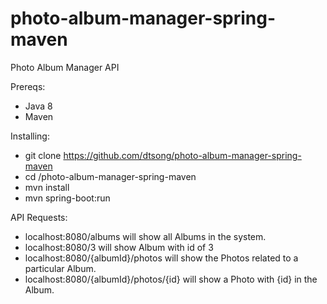 # photo-album-manager-spring-maven
Photo Album Manager API

Prereqs:
- Java 8
- Maven

Installing:
- git clone https://github.com/dtsong/photo-album-manager-spring-maven
- cd /photo-album-manager-spring-maven
- mvn install
- mvn spring-boot:run

API Requests:
- localhost:8080/albums will show all Albums in the system.
- localhost:8080/3 will show Album with id of 3
- localhost:8080/{albumId}/photos will show the Photos related to a particular Album.
- localhost:8080/{albumId}/photos/{id} will show a Photo with {id} in the Album.
